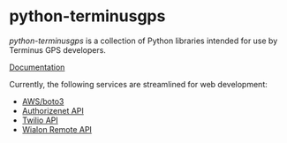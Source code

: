 # python-terminusgps

*python-terminusgps* is a collection of Python libraries intended for use by Terminus GPS developers. 

[Documentation](https://docs.terminusgps.com/)

Currently, the following services are streamlined for web development:

  * [AWS/boto3](https://boto3.amazonaws.com/v1/documentation/api/latest/index.html)
  * [Authorizenet API](https://developer.authorize.net/api/reference/index.html)
  * [Twilio API](https://www.twilio.com/docs)
  * [Wialon Remote API](https://sdk.wialon.com/wiki/en/sidebar/remoteapi/apiref/apiref)

